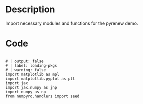 # Description
Import necessary modules and functions for the pyrenew demo.

# Code
```

# | output: false
# | label: loading-pkgs
# | warning: false
import matplotlib as mpl
import matplotlib.pyplot as plt
import jax
import jax.numpy as jnp
import numpy as np
from numpyro.handlers import seed

```
